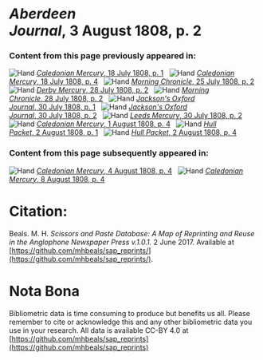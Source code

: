 # *Aberdeen Journal*, 3 August 1808, p. 2  
  
### Content from this page previously appeared in:  
![Hand](http://scissorsandpaste.net/wp-content/uploads/2017/06/smallhandpointer.png) [*Caledonian Mercury*, 18 July 1808, p. 1](https://mhbeals.github.io/sap_html/Caledonian-Mercury/Caledonian-Mercury-18-July-1808-p-1)  
![Hand](http://scissorsandpaste.net/wp-content/uploads/2017/06/smallhandpointer.png) [*Caledonian Mercury*, 18 July 1808, p. 4](https://mhbeals.github.io/sap_html/Caledonian-Mercury/Caledonian-Mercury-18-July-1808-p-4)  
![Hand](http://scissorsandpaste.net/wp-content/uploads/2017/06/smallhandpointer.png) [*Morning Chronicle*, 25 July 1808, p. 2](https://mhbeals.github.io/sap_html/Morning-Chronicle/Morning-Chronicle-25-July-1808-p-2)  
![Hand](http://scissorsandpaste.net/wp-content/uploads/2017/06/smallhandpointer.png) [*Derby Mercury*, 28 July 1808, p. 2](https://mhbeals.github.io/sap_html/Derby-Mercury/Derby-Mercury-28-July-1808-p-2)  
![Hand](http://scissorsandpaste.net/wp-content/uploads/2017/06/smallhandpointer.png) [*Morning Chronicle*, 28 July 1808, p. 2](https://mhbeals.github.io/sap_html/Morning-Chronicle/Morning-Chronicle-28-July-1808-p-2)  
![Hand](http://scissorsandpaste.net/wp-content/uploads/2017/06/smallhandpointer.png) [*Jackson's Oxford Journal*, 30 July 1808, p. 1](https://mhbeals.github.io/sap_html/Jackson's-Oxford-Journal/Jackson's-Oxford-Journal-30-July-1808-p-1)  
![Hand](http://scissorsandpaste.net/wp-content/uploads/2017/06/smallhandpointer.png) [*Jackson's Oxford Journal*, 30 July 1808, p. 2](https://mhbeals.github.io/sap_html/Jackson's-Oxford-Journal/Jackson's-Oxford-Journal-30-July-1808-p-2)  
![Hand](http://scissorsandpaste.net/wp-content/uploads/2017/06/smallhandpointer.png) [*Leeds Mercury*, 30 July 1808, p. 2](https://mhbeals.github.io/sap_html/Leeds-Mercury/Leeds-Mercury-30-July-1808-p-2)  
![Hand](http://scissorsandpaste.net/wp-content/uploads/2017/06/smallhandpointer.png) [*Caledonian Mercury*, 1 August 1808, p. 4](https://mhbeals.github.io/sap_html/Caledonian-Mercury/Caledonian-Mercury-1-August-1808-p-4)  
![Hand](http://scissorsandpaste.net/wp-content/uploads/2017/06/smallhandpointer.png) [*Hull Packet*, 2 August 1808, p. 1](https://mhbeals.github.io/sap_html/Hull-Packet/Hull-Packet-2-August-1808-p-1)  
![Hand](http://scissorsandpaste.net/wp-content/uploads/2017/06/smallhandpointer.png) [*Hull Packet*, 2 August 1808, p. 4](https://mhbeals.github.io/sap_html/Hull-Packet/Hull-Packet-2-August-1808-p-4)  
  
### Content from this page subsequently appeared in:  
![Hand](http://scissorsandpaste.net/wp-content/uploads/2017/06/smallhandpointer.png) [*Caledonian Mercury*, 4 August 1808, p. 4](https://mhbeals.github.io/sap_html/Caledonian-Mercury/Caledonian-Mercury-4-August-1808-p-4)  
![Hand](http://scissorsandpaste.net/wp-content/uploads/2017/06/smallhandpointer.png) [*Caledonian Mercury*, 8 August 1808, p. 4](https://mhbeals.github.io/sap_html/Caledonian-Mercury/Caledonian-Mercury-8-August-1808-p-4)  


# Citation: 

Beals. M. H. *Scissors and Paste Database: A Map of Reprinting and Reuse in the Anglophone Newspaper Press v.1.0.1.* 2 June 2017. Available at [https://github.com/mhbeals/sap_reprints/](https://github.com/mhbeals/sap_reprints/). 

# Nota Bona

Bibliometric data is time consuming to produce but benefits us all. Please remember to cite or acknowledge this and any other bibliometric data you use in your research. All data is available CC-BY 4.0 at [https://github.com/mhbeals/sap_reprints](https://github.com/mhbeals/sap_reprints)